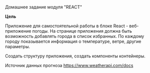 Домашнее задание модуля "REACT"

**Цель**

Приложение для самостоятельной работы в блоке React - веб-приложение погоды. На странице приложения должна быть возможность добавлять города в список избранных. По каждому городу показывается информация о температуре, ветре, другие параметры.

Создать структуру приложения, создать компоненты контейнеры.

Источник данных прогноза
https://www.weatherapi.com/docs 
